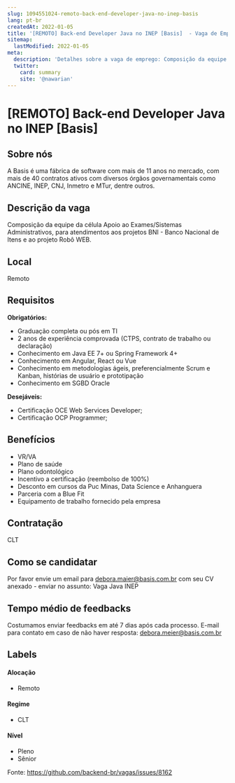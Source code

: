 ```yaml
---
slug: 1094551024-remoto-back-end-developer-java-no-inep-basis
lang: pt-br
createdAt: 2022-01-05
title: '[REMOTO] Back-end Developer Java no INEP [Basis]  - Vaga de Emprego'
sitemap:
  lastModified: 2022-01-05
meta:
  description: 'Detalhes sobre a vaga de emprego: Composição da equipe da célula Apoio ao Exames/Sistemas Administrativos, para atendimentos aos projetos BNI - Banco Nacional de Itens e ao projeto Robô WEB.'
  twitter:
    card: summary
    site: '@nawarian'
---
```


# [REMOTO] Back-end Developer Java no INEP [Basis] 

<!--
==================================================
Caso a vaga for remoto durante a pandemia informar no texto "Remoto durante o covid"
==================================================
-->
<!-- 
==================================================
POR FAVOR, SÓ POSTE SE A VAGA FOR PARA BACK-END!

Não faça distinção de gênero no título da vaga.

Use: "Back-End Developer" ao invés de 
"Desenvolvedor Back-End" \o/

Exemplo: `[São Paulo] Back-End Developer @ NOME DA EMPRESA`
==================================================
-->
<!--
==================================================
Caso a vaga for remoto durante a pandemia deixar a linha abaixo
==================================================
-->


## Sobre nós
A Basis é uma fábrica de software com mais de 11 anos no mercado, com mais de 40 contratos ativos com diversos órgãos governamentais como ANCINE, INEP, CNJ, Inmetro e MTur, dentre outros.

## Descrição da vaga
Composição da equipe da célula Apoio ao Exames/Sistemas Administrativos, para atendimentos aos projetos BNI - Banco Nacional de Itens e ao projeto Robô WEB.

## Local

Remoto

## Requisitos

**Obrigatórios:**

- Graduação completa ou pós em TI 
- 2 anos de experiência comprovada (CTPS, contrato de trabalho ou declaração)
- Conhecimento em Java EE 7+ ou Spring Framework 4+
- Conhecimento em Angular, React ou Vue
- Conhecimento em metodologias ágeis, preferencialmente Scrum e Kanban, histórias de usuário e prototipação
- Conhecimento em SGBD Oracle

**Desejáveis:**
- Certificação OCE Web Services Developer;
- Certificação OCP Programmer;

## Benefícios
- VR/VA
- Plano de saúde
- Plano odontológico 
- Incentivo a certificação (reembolso de 100%) 
- Desconto em cursos da Puc Minas, Data Science e Anhanguera 
- Parceria com a Blue Fit
- Equipamento de trabalho fornecido pela empresa 

## Contratação

CLT 

## Como se candidatar

Por favor envie um email para debora.maier@basis.com.br com seu CV anexado - enviar no assunto: Vaga Java INEP 

## Tempo médio de feedbacks

Costumamos enviar feedbacks em até 7 dias após cada processo.
E-mail para contato em caso de não haver resposta: debora.meier@basis.com.br

## Labels
<!-- retire os labels que não fazem sentido à vaga -->

#### Alocação
- Remoto

#### Regime
- CLT

#### Nível
- Pleno
- Sênior

Fonte: https://github.com/backend-br/vagas/issues/8162